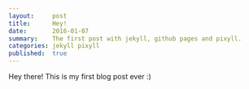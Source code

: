 ```yaml
---
layout:     post
title:      Hey!
date:       2016-01-07
summary:    The first post with jekyll, github pages and pixyll.
categories: jekyll pixyll
published:  true
---
```


Hey there!
This is my first blog post ever :)
